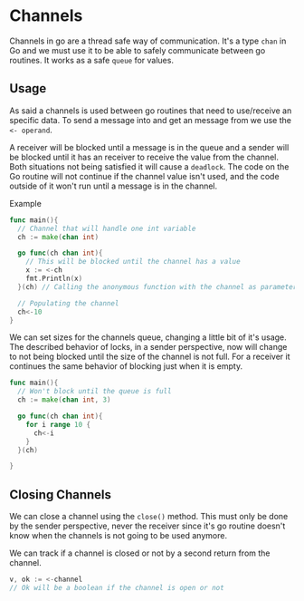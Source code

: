# Channels

Channels in go are a thread safe way of communication. It's a type `chan` in Go and we must use it to be able to safely communicate between go routines. It works as a safe `queue` for values.

## Usage

As said a channels is used between go routines that need to use/receive an specific data.
To send a message into and get an message from we use the `<- operand`.

A receiver will be blocked until a message is in the queue and a sender will be blocked until it has an receiver to receive the value from the channel. Both situations not being satisfied it will cause a `deadlock`. The code on the Go routine will not continue if the channel value isn't used, and the code outside of it won't run until a message is in the channel.

Example

```Go
func main(){
  // Channel that will handle one int variable
  ch := make(chan int)

  go func(ch chan int){
    // This will be blocked until the channel has a value
    x := <-ch
    fmt.Println(x)
  }(ch) // Calling the anonymous function with the channel as parameter

  // Populating the channel
  ch<-10
}
```

We can set sizes for the channels queue, changing a little bit of it's usage. The described behavior of locks, in a sender perspective, now will change to not being blocked until the size of the channel is not full. For a receiver it continues the same behavior of blocking just when it is empty.

```Go
func main(){
  // Won't block until the queue is full
  ch := make(chan int, 3)

  go func(ch chan int){
    for i range 10 {
      ch<-i
    }
  }(ch)

}
```

## Closing Channels

We can close a channel using the `close()` method. This must only be done by the sender perspective, never the receiver since it's go routine doesn't know when the channels is not going to be used anymore.

We can track if a channel is closed or not by a second return from the channel.

```Go
v, ok := <-channel
// Ok will be a boolean if the channel is open or not
```
